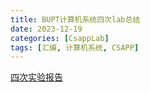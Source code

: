 ```yaml
---
title: BUPT计算机系统四次lab总结
date: 2023-12-19
categories: [CsappLab]
tags: [汇编, 计算机系统, CSAPP]
---
```


[四次实验报告](https://github.com/Easter1995/BUPT-lab.git)